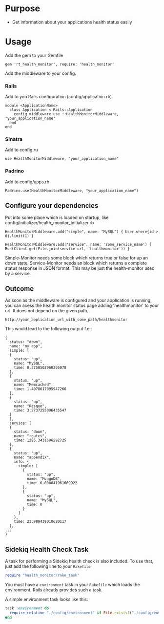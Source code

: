 Purpose
=======

* Get information about your applications health status easily

Usage
=====

Add the gem to your Gemfile

    gem 'rt_health_monitor', require: 'health_monitor'

Add the middleware to your config.

### Rails

Add to you Rails configuration (config/application.rb)

    module <ApplicationName>
      class Application < Rails::Application
        config.middleware.use ::HealthMonitorMiddleware, "your_application_name"
      end
    end

### Sinatra

Add to config.ru

    use HealthMonitorMiddleware, "your_application_name"

### Padrino

Add to config/apps.rb

    Padrino.use(HealthMonitorMiddleware, "your_application_name")


## Configure your dependencies

Put into some place which is loaded on startup, like config/initializer/health_monitor_initializer.rb

    HealthMonitorMiddleware.add("simple", name: "MySQL") { User.where{id > 0}.limit(1) }
  
    HealthMonitorMiddleware.add("service", name: 'some_service_name') { RestClient.get(File.join(service-url, 'healthmonitor')) }

Simple-Monitor needs some block which returns true or false for up an down state. Service-Monitor needs an block which returns a complete status response in JSON format. This may be just the health-monitor used by a service.

## Outcome

As soon as the middleware is configured and your application is running, you can acess the health monitor status page adding 'healthmonitor' to your url. It does not depend on the given path.

    http://your_application_url_with_some_path/healthmonitor

This would lead to the following output f.e.:

    {
      status: "down",
      name: "my app",
      simple: [
      {
        status: "up",
        name: "MySQL",
        time: 0.2758502960205078
      },
      {
        status: "up",
        name: "Memcached",
        time: 1.4078617095947266
      },
      {
        status: "up",
        name: "Resque",
        time: 3.2737255096435547
      }
      ],
      service: [
      {
        status: "down",
        name: "routes",
        time: 1295.3431606292725
      },
      {
        status: "up",
        name: "appendix",
        info: {
          simple: [
            {
              status: "up",
              name: "MongoDB",
              time: 6.000041961669922
            },
            {
              status: "up",
              name: "MySQL",
              time: 0
            }
          ]
        },
        time: 23.989439010620117
      },
    ...
    }


## Sidekiq Health Check Task

A task for performing a Sidekiq health check is also included. To use that, just add the following line to your `Rakefile`

```ruby
require "health_monitor/rake_task"
```

You must have a `environment` task in your `Rakefile` which loads the environment.  Rails already provides such a task.

A simple environment task looks like this:

```ruby
task :environment do
  require_relative "./config/environment" if File.exists?("./config/environment")
end
```
